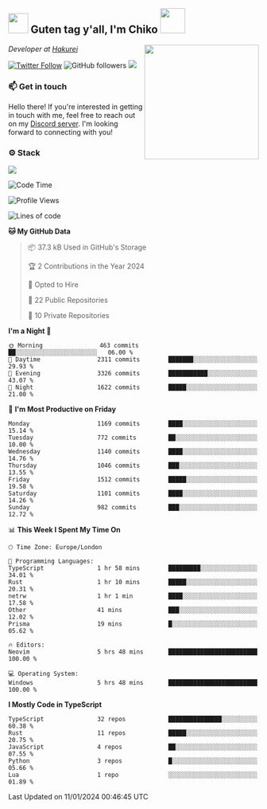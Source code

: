 <h2><img src="https://cdn.discordapp.com/emojis/1100181376730402906.gif?quality=lossless" width="40"> Guten tag y'all, I'm Chiko <img src="https://a.ppy.sh/15907233" width="50"></h2>
<a href="https://twitter.com/Zzul0714/status/1654451338179395585?s=20"><img align='right' src="https://cdn.discordapp.com/attachments/1109162815866023976/1109163700583153705/FvXKt8paEAAR6Ak1.png" width="230"></a>
<p><em>Developer at <a href="https://github.com/hakureiapp">Hakurei</a></em></p>

[![Twitter Follow](https://img.shields.io/twitter/follow/chikoxq?label=Follow)](https://twitter.com/intent/follow?screen_name=chikoxq)
![GitHub followers](https://img.shields.io/github/followers/chikof?label=Follow&style=social)
![](https://komarev.com/ghpvc/?username=chikof&color=blue)

### 📫 Get in touch
Hello there! If you're interested in getting in touch with me, feel free to reach out on my [Discord server](https://discord.gg/sejc7TnX6N). I'm looking forward to connecting with you!

### ⚙️ Stack
![](https://skillicons.dev/icons?i=git,kubernetes,docker,js,ts,cloudflare,css,deno,express,graphql,html,mongodb,nestjs,py,react,apollo,bash,java,lua,nextjs,netlify,nodejs,ps,powershell,rust,neovim,tauri,sentry,postgres,tailwind,prisma,actix)

<!--START_SECTION:waka-->
![Code Time](http://img.shields.io/badge/Code%20Time-1%2C564%20hrs%2026%20mins-blue)

![Profile Views](http://img.shields.io/badge/Profile%20Views-0-blue)

![Lines of code](https://img.shields.io/badge/From%20Hello%20World%20I%27ve%20Written-6.9%20million%20lines%20of%20code-blue)

**🐱 My GitHub Data** 

> 📦 37.3 kB Used in GitHub's Storage 
 > 
> 🏆 2 Contributions in the Year 2024
 > 
> 💼 Opted to Hire
 > 
> 📜 22 Public Repositories 
 > 
> 🔑 10 Private Repositories 
 > 
**I'm a Night 🦉** 

```text
🌞 Morning                463 commits         ██░░░░░░░░░░░░░░░░░░░░░░░   06.00 % 
🌆 Daytime                2311 commits        ███████░░░░░░░░░░░░░░░░░░   29.93 % 
🌃 Evening                3326 commits        ███████████░░░░░░░░░░░░░░   43.07 % 
🌙 Night                  1622 commits        █████░░░░░░░░░░░░░░░░░░░░   21.00 % 
```
📅 **I'm Most Productive on Friday** 

```text
Monday                   1169 commits        ████░░░░░░░░░░░░░░░░░░░░░   15.14 % 
Tuesday                  772 commits         ██░░░░░░░░░░░░░░░░░░░░░░░   10.00 % 
Wednesday                1140 commits        ████░░░░░░░░░░░░░░░░░░░░░   14.76 % 
Thursday                 1046 commits        ███░░░░░░░░░░░░░░░░░░░░░░   13.55 % 
Friday                   1512 commits        █████░░░░░░░░░░░░░░░░░░░░   19.58 % 
Saturday                 1101 commits        ████░░░░░░░░░░░░░░░░░░░░░   14.26 % 
Sunday                   982 commits         ███░░░░░░░░░░░░░░░░░░░░░░   12.72 % 
```


📊 **This Week I Spent My Time On** 

```text
🕑︎ Time Zone: Europe/London

💬 Programming Languages: 
TypeScript               1 hr 58 mins        █████████░░░░░░░░░░░░░░░░   34.01 % 
Rust                     1 hr 10 mins        █████░░░░░░░░░░░░░░░░░░░░   20.31 % 
netrw                    1 hr 1 min          ████░░░░░░░░░░░░░░░░░░░░░   17.58 % 
Other                    41 mins             ███░░░░░░░░░░░░░░░░░░░░░░   12.02 % 
Prisma                   19 mins             █░░░░░░░░░░░░░░░░░░░░░░░░   05.62 % 

🔥 Editors: 
Neovim                   5 hrs 48 mins       █████████████████████████   100.00 % 

💻 Operating System: 
Windows                  5 hrs 48 mins       █████████████████████████   100.00 % 
```

**I Mostly Code in TypeScript** 

```text
TypeScript               32 repos            ███████████████░░░░░░░░░░   60.38 % 
Rust                     11 repos            █████░░░░░░░░░░░░░░░░░░░░   20.75 % 
JavaScript               4 repos             ██░░░░░░░░░░░░░░░░░░░░░░░   07.55 % 
Python                   3 repos             █░░░░░░░░░░░░░░░░░░░░░░░░   05.66 % 
Lua                      1 repo              ░░░░░░░░░░░░░░░░░░░░░░░░░   01.89 % 
```




 Last Updated on 11/01/2024 00:46:45 UTC
<!--END_SECTION:waka-->


<!--
<p align="center">
     <a href="https://discord.gg/HhybNhchcC"><img src="https://invidget.switchblade.xyz/sejc7TnX6N" align="center" ><a>
</p> 
-->
